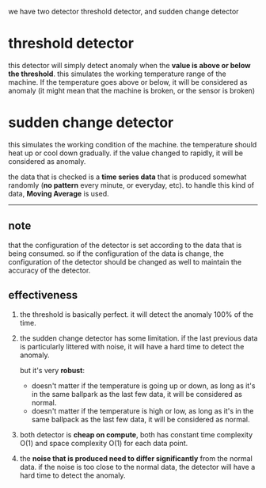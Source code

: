 we have two detector
threshold detector, and sudden change detector

# threshold detector

this detector will simply detect anomaly when the **value is above or below the threshold**.
this simulates the working temperature range of the machine. If the temperature goes above or below, it will be considered as anomaly (it might mean that the machine is broken, or the sensor is broken)

# sudden change detector

this simulates the working condition of the machine. the temperature should heat up or cool down gradually.
if the value changed to rapidly, it will be considered as anomaly.

the data that is checked is a **time series data** that is produced somewhat randomly (**no pattern** every minute, or everyday, etc).
to handle this kind of data, **Moving Average** is used.

---

## note

that the configuration of the detector is set according to the data that is being consumed. so if the configuration of the data is change, the configuration of the detector should be changed as well to maintain the accuracy of the detector.

## effectiveness

1. the threshold is basically perfect. it will detect the anomaly 100% of the time.

2. the sudden change detector has some limitation.
if the last previous data is particularly littered with noise, it will have a hard time to detect the anomaly.

    but it's very **robust**: 
   - doesn't matter if the temperature is going up or down, as long as it's in the same ballpark as the last few data, it will be considered as normal.
   - doesn't matter if the temperature is high or low, as long as it's in the same ballpack as the last few data, it will be considered as normal.

1. both detector is **cheap on compute**, both has constant time complexity O(1) and space complexity O(1) for each data point.


4. the **noise that is produced need to differ significantly** from the normal data. if the noise is too close to the normal data, the detector will have a hard time to detect the anomaly.
